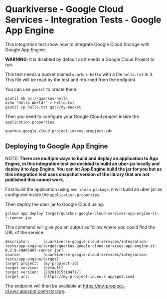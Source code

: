 # Quarkiverse - Google Cloud Services - Integration Tests - Google App Engine

This integration test show how to integrate Google Cloud Storage with Google App Engine.

**WARNING**: It is disabled by default as it needs a Google Cloud Project to run.

This test needs a bucket named `quarkus-hello` with a file `hello.txt` in it.
This file will be read by the test and returned from the endpoint.

You can use `gsutil` to create them:

```
gsutil mb gs://quarkus-hello
echo "Hello World!" > hello.txt
gsutil cp hello.txt gs://my-bucket
```

Then you need to configure your Google Cloud project inside the `application.properties`:
```
quarkus.google.cloud.project-id=<my-propject-id>
```

## Deploying to Google App Engine

NOTE: __There are multiple ways to build and deploy an application to App Engine, in this integration test we decided to build an uber-jar locally and deploy it to App Engine.
You can let App Engine build the jar for you but as this integration test uses snapshot version of the library that are not published this cannot work.__

First build the application using `mvn clean package`, it will build an uber jar as configured inside the `application.properties`.

Then deploy the uber jar to Google Cloud using:

```
gcloud app deploy target/quarkus-google-cloud-services-app-engine-it-*-runner.jar
```

This command will give you an output as follow where you could find the URL of the service:
```
descriptor:      [quarkiverse-google-cloud-services/integration-tests/app-engine/target/quarkus-google-cloud-services-app-engine-it-0.2.0-SNAPSHOT-runner.jar]
source:          [quarkiverse-google-cloud-services/integration-tests/app-engine/target]
target project:  [my-propject-id]
target service:  [default]
target version:  [20201015t104717]
target url:      [https://my-propject-id.ew.r.appspot.com]

```

The endpoint will then be available at https://my-propject-id.ew.r.appspot.com/storage.
